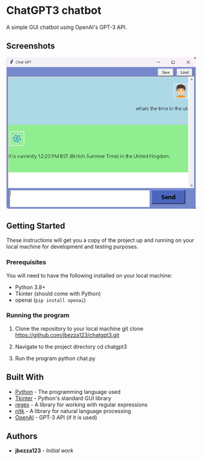 # ChatGPT3 chatbot

A simple GUI chatbot using OpenAI's GPT-3 API.

## Screenshots
![Screenshot of the chatbot](screenshot1.png)

## Getting Started

These instructions will get you a copy of the project up and running on your local machine for development and testing purposes.

### Prerequisites

You will need to have the following installed on your local machine:

- Python 3.8+
- Tkinter (should come with Python)
- openai (`pip install openai`)

### Running the program

1. Clone the repository to your local machine
git clone https://github.com/jbezza123/chatgpt3.git


2. Navigate to the project directory
cd chatgpt3

3. Run the program
python chat.py


## Built With

* [Python](https://www.python.org/) - The programming language used
* [Tkinter](https://docs.python.org/3/library/tk.html) - Python's standard GUI library
* [regex](https://pypi.org/project/regex/) - A library for working with regular expressions
* [nltk](https://www.nltk.org/) - A library for natural language processing
* [OpenAI](https://openai.com/) - GPT-3 API (if it is used)


## Authors

* **jbezza123** - *Initial work*
